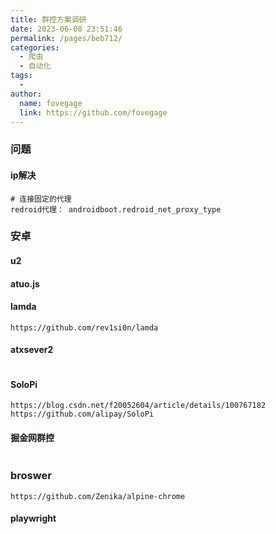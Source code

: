 ```yaml
---
title: 群控方案调研
date: 2023-06-08 23:51:46
permalink: /pages/beb712/
categories:
  - 爬虫
  - 自动化
tags:
  -
author:
  name: fovegage
  link: https://github.com/fovegage
---
```


### 问题

#### ip解决

```
# 连接固定的代理
redroid代理： androidboot.redroid_net_proxy_type
```

### 安卓

#### u2

#### atuo.js

#### lamda

```
https://github.com/rev1si0n/lamda
```

#### atxsever2

```

```

#### SoloPi

```
https://blog.csdn.net/f20052604/article/details/100767182
https://github.com/alipay/SoloPi
```

#### 掘金网群控

```

```

### broswer

```
https://github.com/Zenika/alpine-chrome
```

#### playwright

